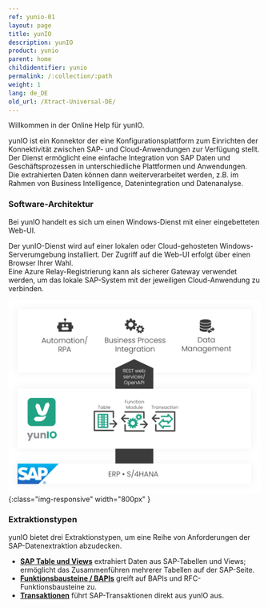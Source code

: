 ```yaml
---
ref: yunio-01
layout: page
title: yunIO
description: yunIO
product: yunio
parent: home
childidentifier: yunio
permalink: /:collection/:path
weight: 1
lang: de_DE
old_url: /Xtract-Universal-DE/
---
```


Willkommen in der Online Help für yunIO. 

yunIO ist ein Konnektor der eine Konfigurationsplattform zum Einrichten der Konnektivität zwischen SAP- und Cloud-Anwendungen zur Verfügung stellt.<br>
Der Dienst ermöglicht eine einfache Integration von SAP Daten und Geschäftsprozessen in unterschiedliche Plattformen und Anwendungen.<br>
Die extrahierten Daten können dann weiterverarbeitet werden, z.B. im Rahmen von Business Intelligence, Datenintegration und Datenanalyse. 

### Software-Architektur 

Bei yunIO handelt es sich um einen Windows-Dienst mit einer eingebetteten Web-UI.<br>

Der yunIO-Dienst wird auf einer lokalen oder Cloud-gehosteten Windows-Serverumgebung installiert. Der Zugriff auf die Web-UI erfolgt über einen Browser Ihrer Wahl.<br>
Eine Azure Relay-Registrierung kann als sicherer Gateway verwendet werden, um das lokale SAP-System mit der jeweiligen Cloud-Anwendung zu verbinden.

![yunIO-Components](/img/content/yunio/theobald-software_architecture_yunio.png){:class="img-responsive" width="800px" }

### Extraktionstypen

yunIO bietet drei Extraktionstypen, um eine Reihe von Anforderungen der SAP-Datenextraktion abzudecken.

- [**SAP Table und Views**](./table-and-views) extrahiert Daten aus SAP-Tabellen und Views; ermöglicht das Zusammenführen mehrerer Tabellen auf der SAP-Seite.
- [**Funktionsbausteine / BAPIs**](./bapis-and-function-modules) greift auf BAPIs und RFC-Funktionsbausteine zu.
- [**Transaktionen**](./transactions) führt SAP-Transaktionen direkt aus yunIO aus.


